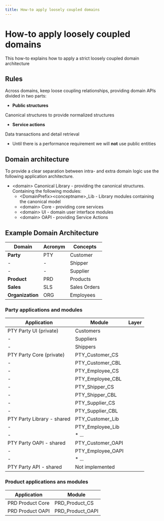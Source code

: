 ```yaml
---
title: How-to apply loosely coupled domains
---
```

# How-to apply loosely coupled domains

This how-to explains how to apply a strict loosely coupled domain architecture

## Rules

Across domains, keep loose coupling relationships, providing domain APIs divided in two parts:

* **Public structures**

Canonical structures to provide normalized structures

* **Service actions**

Data transactions and detail retrieval

* Until there is a performance requirement we will **not** use public entities

## Domain architecture

To provide a clear separation between intra- and extra domain logic use the following application architecture.

* \<domain\> Canonical Library - providing the canonical structures. Containing the following modules:
    * \<DomainPrefix\>\<conceptname\>_Lib - Library modules containing the canonical model
    * \<domain\> Core - providing core services
    * \<domain\> UI - domain user interface modules
    * \<domain\> OAPI - providing Service Actions

## Example Domain Architecture

Domain | Acronym | Concepts
---|---|---
**Party** | PTY | Customer
-|-| Shipper
-|-| Supplier
**Product**| PRD|Products
**Sales**|SLS|Sales Orders
**Organization**|ORG|Employees

### Party applications and modules

Application | Module | Layer
--- | --- | ---
PTY Party UI (private)| Customers
-| Suppliers
-| Shippers
PTY Party Core (private) | PTY_Customer_CS
-| PTY_Customer_CBL
-| PTY_Employee_CS
-| PTY_Employee_CBL
-| PTY_Shipper_CS
-| PTY_Shipper_CBL
-| PTY_Supplier_CS
-| PTY_Supplier_CBL
PTY Party Library - shared| PTY_Customer_Lib
-| PTY_Employee_Lib
-| * ...
PTY Party OAPI - shared| PTY_Customer_OAPI
-| PTY_Employee_OAPI
-| * ...
PTY Party API - shared | Not implemented

### Product applications ans modules

Application|Module
---|---
PRD Product Core | PRD_Product_CS
PRD Product OAPI | PRD_Product_OAPI
